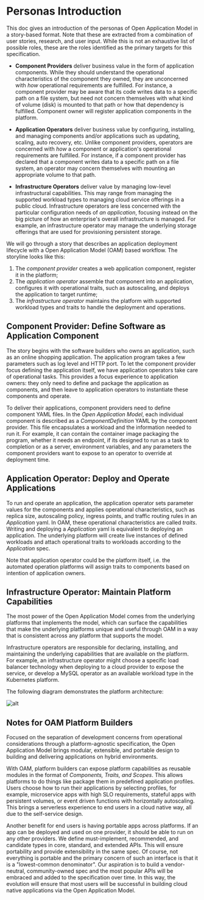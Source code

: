 # Personas Introduction

This doc gives an introduction of the personas of Open Application Model in a story-based format. Note that these are extracted from a combination of user stories, research, and user input. While this is not an exhaustive list of possible roles, these are the roles identified as the primary targets for this specification.

- __Component Providers__ deliver business value in the form of application components. While they should understand the operational characteristics of the component they owned, they are unconcerned with _how_ operational requirements are fulfilled. For instance, a component provider may be aware that its code writes data to a specific path on a file system, but need not concern themselves with what kind of volume (disk) is mounted to that path or how that dependency is fulfilled. Component owner will register application components in the platform.

- __Application Operators__ deliver business value by configuring, installing, and managing components and/or applications such as updating, scaling, auto recovery, etc. Unlike component providers, operators are concerned with _how_ a component or application's operational requirements are fulfilled. For instance, if a component provider has declared that a component writes data to a specific path on a file system, an operator may concern themselves with mounting an appropriate volume to that path.

- __Infrastructure Operators__ deliver value by managing low-level infrastructural capabilities. This may range from managing the supported workload types to managing cloud service offerings in a public cloud. Infrastructure operators are less concerned with the particular configuration needs of _an application_, focusing instead on the big picture of how an enterprise's overall infrastructure is managed. For example, an infrastructure operator may manage the underlying storage offerings that are used for provisioning persistent storage.

We will go through a story that describes an application deployment lifecycle with a Open Application Model (OAM) based workflow. The storyline looks like this:

1. The _component provider_ creates a web application component, register it in the platform;
2. The _application operator_ assemble that component into an application, configures it with operational traits, such as autoscaling, and deploys the application to target runtime;
3. The _infrastructure operator_ maintains the platform with supported workload types and traits to handle the deployment and operations.

## Component Provider: Define Software as Application Component

The story begins with the software builders who owns an application, such as an online shopping application. The application program takes a few parameters such as log level and HTTP port. To let the component provider focus defining the application itself, we have application operators take care of operational tasks. This provides a focus experience to application owners: they only need to define and package the application as components, and then leave to application operators to instantiate these components and operate.

To deliver their applications, component providers need to define component YAML files. In the _Open Application Model_, each individual component is described as a _ComponentDefinition_ YAML by the component provider. This file encapsulates a workload and the information needed to run it. For example, it can contain the container image packaging the program, whether it needs an endpoint, if its designed to run as a task to completion or as a server, environment variables, and any parameters the component providers want to expose to an operator to override at deployment time. 

## Application Operator: Deploy and Operate Applications

To run and operate an application, the application operator sets parameter values for the components and applies operational characteristics, such as replica size, autoscaling policy, ingress points, and traffic routing rules in an _Application_ yaml. In OAM, these operational characteristics are called _traits_. Writing and deploying a _Application_ yaml is equivalent to deploying an application. The underlying platform will create live instances of defined workloads and attach operational traits to workloads according to the _Application_ spec.

Note that application operator could be the platform itself, i.e. the automated operation platforms will assign traits to components based on intention of application owners.

## Infrastructure Operator: Maintain Platform Capabilities

The most power of the Open Application Model comes from the underlying platforms that implements the model, which can surface the capabilities that make the underlying platforms unique and useful through OAM in a way that is consistent across any platform that supports the model.

Infrastructure operators are responsible for declaring, installing, and maintaining the underlying capabilities that are available on the platform. For example, an infrastructure operator might choose a specific load balancer technology when deploying to a cloud provider to expose the service, or develop a MySQL operator as an available workload type in the Kubernetes platform.

The following diagram demonstrates the platform architecture:

![alt](./assets/platform_arch.png)

## Notes for OAM Platform Builders

Focused on the separation of development concerns from operational considerations through a platform-agnostic specification, the Open Application Model brings modular, extensible, and portable design to building and delivering applications on hybrid environments.

With OAM, platform builders can expose platform capabilities as reusable modules in the format of *Components, Traits, and Scopes*. This allows platforms to do things like package them in predefined application profiles. Users choose how to run their applications by selecting profiles, for example, microservice apps with high SLO requirements, stateful apps with persistent volumes, or event driven functions with horizontally autoscaling. This brings a serverless experience to end users in a cloud native way, all due to the self-service design.

Another benefit for end users is having portable apps across platforms. If an app can be deployed and used on one provider, it should be able to run on any other providers. We define must-implement, recommended, and candidate types in core, standard, and extended APIs. This will ensure portability and provide extensibility in the same spec. Of course, not everything is portable and the primary concern of such an interface is that it is a "lowest-common denominator". Our aspiration is to build a vendor-neutral, community-owned spec and the most popular APIs will be embraced and added to the specification over time. In this way, the evolution will ensure that most users will be successful in building cloud native applications via the Open Application Model.


